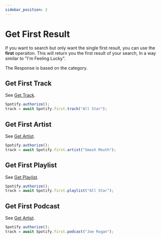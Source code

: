 ```yaml
---
sidebar_position: 2
---
```


# Get First Result

If you want to search but only want the single first result, you can use the **first** operaiton. This will return you the first result of your search, In a way similar to "I'm Feeling Lucky".


The Response is based on the category.

## Get First Track
See [Get Track](../Tracks/GetTrack).
```javascript
Spotify.authorize();
track = await Spotify.first.track("All Star"); 
```

## Get First Artist
See [Get Artist](../Artists/GetArtist).

```javascript
Spotify.authorize();
track = await Spotify.first.artist("Smash Mouth"); 
```

## Get First Playlist
See [Get Playlist](../Playlists/GetPlaylist).

```javascript
Spotify.authorize();
track = await Spotify.first.playlist("All Star"); 
```

## Get First Podcast
See [Get Artist](../Podcasts/Podcasts).

```javascript
Spotify.authorize();
track = await Spotify.first.podcast("Joe Rogan"); 
```


